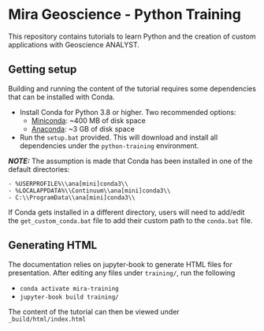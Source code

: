 # Mira Geoscience - Python Training

This repository contains tutorials to learn Python and the creation of custom applications with Geoscience ANALYST.

## Getting setup

Building and running the content of the tutorial requires some dependencies that can be installed with Conda.

- Install Conda for Python 3.8 or higher. Two recommended options:
    - [Miniconda](https://docs.conda.io/en/latest/miniconda.html#latest-miniconda-installer-links): ~400 MB of disk space
    - [Anaconda](https://www.anaconda.com/download/): ~3 GB of disk space
- Run the `setup.bat` provided. This will download and install all dependencies under the `python-training` environment.

**_NOTE:_** The assumption is made that Conda has been installed in one
   of the default directories:

    - %USERPROFILE%\\ana[mini]conda3\\
    - %LOCALAPPDATA%\\Continuum\\ana[mini]conda3\\
    - C:\\ProgramData\\ana[mini]conda3\\

   If Conda gets installed in a different directory, users will need to add/edit the
   ``get_custom_conda.bat`` file to add their custom path to the ``conda.bat`` file.


## Generating HTML

The documentation relies on jupyter-book to generate HTML files for presentation. After editing any files under `training/`, run the following
- `conda activate mira-training`
- `jupyter-book build training/`

The content of the tutorial can then be viewed under `_build/html/index.html`
